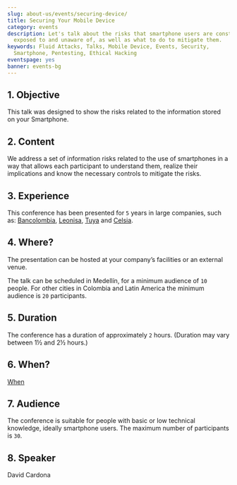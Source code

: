 ```yaml
---
slug: about-us/events/securing-device/
title: Securing Your Mobile Device
category: events
description: Let's talk about the risks that smartphone users are constantly
  exposed to and unaware of, as well as what to do to mitigate them.
keywords: Fluid Attacks, Talks, Mobile Device, Events, Security,
  Smartphone, Pentesting, Ethical Hacking
eventspage: yes
banner: events-bg
---
```


## 1\. Objective

This talk was designed to show the risks related to the information
stored on your Smartphone.

## 2\. Content

We address a set of information risks related to the use of smartphones
in a way that allows each participant to understand them, realize their
implications and know the necessary controls to mitigate the risks.

## 3\. Experience

This conference has been presented for `5` years in large companies,
such as:
[Bancolombia](https://www.grupobancolombia.com/wps/portal/personas),
[Leonisa](https://www.negocioleonisa.com/wps/portal/colombia),
[Tuya](http://www.tuya.com.co/) and [Celsia](http://www.celsia.com/).

## 4\. Where?

The presentation can be hosted at your company’s facilities or an
external venue.

The talk can be scheduled in Medellín, for a minimum audience of `10`
people. For other cities in Colombia and Latin America the minimum
audience is `20` participants.

## 5\. Duration

The conference has a duration of approximately `2` hours. (Duration may
vary between 1½ and 2½ hours.)

## 6\. When?

[When](../#when)

## 7\. Audience

The conference is suitable for people with basic or low technical
knowledge, ideally smartphone users. The maximum number of participants
is `30`.

## 8\. Speaker

David Cardona
